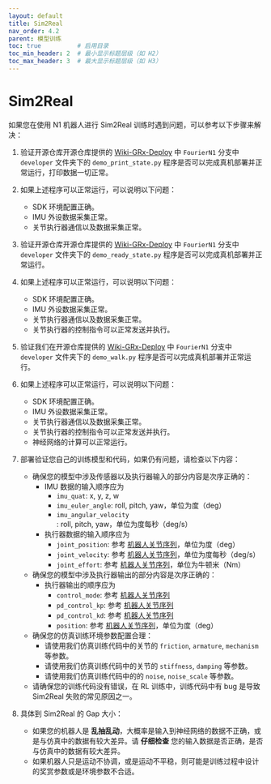 ```yaml
---
layout: default
title: Sim2Real
nav_order: 4.2
parent: 模型训练
toc: true          # 启用目录
toc_min_header: 2  # 最小显示标题层级（如 H2）
toc_max_header: 3  # 最大显示标题层级（如 H3）
---
```


# Sim2Real

如果您在使用 N1 机器人进行 Sim2Real 训练时遇到问题，可以参考以下步骤来解决：

1. 验证开源仓库开源仓库提供的 [Wiki-GRx-Deploy](https://github.com/FFTAI/Wiki-GRx-Deploy) 中
   `FourierN1` 分支中 `developer` 文件夹下的 `demo_print_state.py` 程序是否可以完成真机部署并正常运行，打印数据一切正常。
2. 如果上述程序可以正常运行，可以说明以下问题：
    - SDK 环境配置正确。
    - IMU 外设数据采集正常。
    - 关节执行器通信以及数据采集正常。

3. 验证开源仓库开源仓库提供的 [Wiki-GRx-Deploy](https://github.com/FFTAI/Wiki-GRx-Deploy) 中
   `FourierN1` 分支中 `developer` 文件夹下的 `demo_ready_state.py` 程序是否可以完成真机部署并正常运行。
4. 如果上述程序可以正常运行，可以说明以下问题：
    - SDK 环境配置正确。
    - IMU 外设数据采集正常。
    - 关节执行器通信以及数据采集正常。
    - 关节执行器的控制指令可以正常发送并执行。

5. 验证我们在开源仓库提供的 [Wiki-GRx-Deploy](https://github.com/FFTAI/Wiki-GRx-Deploy) 中
   `FourierN1` 分支中 `developer` 文件夹下的 `demo_walk.py` 程序是否可以完成真机部署并正常运行。
6. 如果上述程序可以正常运行，可以说明以下问题：
    - SDK 环境配置正确。
    - IMU 外设数据采集正常。
    - 关节执行器通信以及数据采集正常。
    - 关节执行器的控制指令可以正常发送并执行。
    - 神经网络的计算可以正常运行。

7. 部署验证您自己的训练模型和代码，如果仍有问题，请检查以下内容：
    - 确保您的模型中涉及传感器以及执行器输入的部分内容是次序正确的：
        - IMU 数据的输入顺序应为
            - `imu_quat`: x, y, z, w
            - `imu_euler_angle`: roll, pitch, yaw，单位为度（deg）
            - `imu_angular_velocity`: roll, pitch, yaw，单位为度每秒（deg/s）
        - 执行器数据的输入顺序应为
            - `joint_position`: 参考 [机器人关节序列](/fourier-grx-N1/docs/reference/joint_sequence)，单位为度（deg）
            - `joint_velocity`: 参考 [机器人关节序列](/fourier-grx-N1/docs/reference/joint_sequence)，单位为度每秒（deg/s）
            - `joint_effort`: 参考 [机器人关节序列](/fourier-grx-N1/docs/reference/joint_sequence)，单位为牛顿米（Nm）
    - 确保您的模型中涉及执行器输出的部分内容是次序正确的：
        - 执行器输出的顺序应为
            - `control_mode`: 参考 [机器人关节序列](/fourier-grx-N1/docs/reference/joint_sequence)
            - `pd_control_kp`: 参考 [机器人关节序列](/fourier-grx-N1/docs/reference/joint_sequence)
            - `pd_control_kd`: 参考 [机器人关节序列](/fourier-grx-N1/docs/reference/joint_sequence)
            - `position`: 参考 [机器人关节序列](/fourier-grx-N1/docs/reference/joint_sequence)，单位为度（deg）
    - 确保您的仿真训练环境参数配置合理：
        - 请使用我们仿真训练代码中的关节的 `friction`, `armature`, `mechanism` 等参数。
        - 请使用我们仿真训练代码中的关节的 `stiffness`, `damping` 等参数。
        - 请使用我们仿真训练代码中的的 `noise`, `noise_scale` 等参数。
    - 请确保您的训练代码没有错误，在 RL 训练中，训练代码中有 bug 是导致 Sim2Real 失败的常见原因之一。

8. 具体到 Sim2Real 的 Gap 大小：
   - 如果您的机器人是 **乱抽乱动**，大概率是输入到神经网络的数据不正确，或是与仿真中的数据有较大差异。请 **仔细检查** 您的输入数据是否正确，是否与仿真中的数据有较大差异。
   - 如果机器人只是运动不协调，或是运动不平稳，则可能是训练过程中设计的奖赏参数或是环境参数不合适。